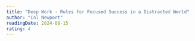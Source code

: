 ```yaml
---
title: "Deep Work - Rules for Focused Success in a Distracted World"
author: "Cal Newport"
readingDate: 2024-08-15
rating: 4
---
```

